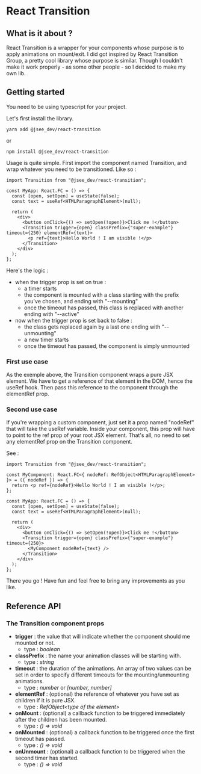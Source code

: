 # React Transition

## What is it about ?

React Transition is a wrapper for your components whose purpose is to apply animations on mount/exit.
I did got inspired by React Transition Group, a pretty cool library whose purpose is similar. Though I couldn't make it work properly - as some other people - so I decided to make my own lib.

## Getting started

You need to be using typescript for your project.

Let's first install the library.

```
yarn add @jsee_dev/react-transition
```

or

```
npm install @jsee_dev/react-transition
```

Usage is quite simple. First import the component named Transition, and wrap whatever you need to be transitioned. Like so :

```tsx
import Transition from "@jsee_dev/react-transition";

const MyApp: React.FC = () => {
  const [open, setOpen] = useState(false);
  const text = useRef<HTMLParagraphElement>(null);

  return (
    <div>
      <button onClick={() => setOpen(!open)}>Click me !</button>
      <Transition trigger={open} classPrefix={"super-example"} timeout={250} elementRef={text}>
        <p ref={text}>Hello World ! I am visible !</p>
      </Transition>
    </div>
  );
};
```

Here's the logic :

- when the trigger prop is set on true :
  - a timer starts
  - the component is mounted with a class starting with the prefix you've chosen, and ending with "--mounting"
  - once the timeout has passed, this class is replaced with another ending with "--active"
- now when the trigger prop is set back to false :
  - the class gets replaced again by a last one ending with "--unmounting"
  - a new timer starts
  - once the timeout has passed, the component is simply unmounted

### First use case

As the exemple above, the Transition component wraps a pure JSX element. We have to get a reference of that element in the DOM, hence the useRef hook. Then pass this reference to the component through the elementRef prop.

### Second use case

If you're wrapping a custom component, just set it a prop named "nodeRef" that will take the useRef variable. Inside your component, this prop will have to point to the ref prop of your root JSX element. That's all, no need to set any elementRef prop on the Transition component.

See :

```tsx
import Transition from "@jsee_dev/react-transition";

const MyComponent: React.FC<{ nodeRef: RefObject<HTMLParagraphElement> }> = ({ nodeRef }) => {
  return <p ref={nodeRef}>Hello World ! I am visible !</p>;
};

const MyApp: React.FC = () => {
  const [open, setOpen] = useState(false);
  const text = useRef<HTMLParagraphElement>(null);

  return (
    <div>
      <button onClick={() => setOpen(!open)}>Click me !</button>
      <Transition trigger={open} classPrefix={"super-example"} timeout={250}>
        <MyComponent nodeRef={text} />
      </Transition>
    </div>
  );
};
```

There you go ! Have fun and feel free to bring any improvements as you like.

## Reference API

### The Transition component props

- **trigger** : the value that will indicate whether the component should me mounted or not.
  - type : _boolean_
- **classPrefix** : the name your animation classes will be starting with.
  - type : _string_
- **timeout** : the duration of the animations. An array of two values can be set in order to specify different timeouts for the mounting/unmounting animations.
  - type : _number_ or _[number, number]_
- **elementRef** : (optional) the reference of whatever you have set as children if it is pure JSX.
  - type : _RefObject\<type of the element\>_
- **onMount** : (optional) a callback function to be triggered immediately after the children has been mounted.
  - type : _() => void_
- **onMounted** : (optional) a callback function to be triggered once the first timeout has passed.
  - type : _() => void_
- **onUnmount** : (optional) a callback function to be triggered when the second timer has started.
  - type : _() => void_
